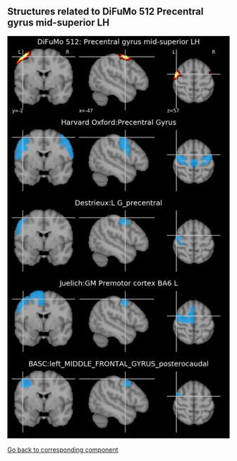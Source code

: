 


## Structures related to DiFuMo 512 Precentral gyrus mid-superior LH

![334](334.jpg "Structures related to DiFuMo 512 Precentral gyrus mid-superior LH")

[Go back to corresponding component](https://parietal-inria.github.io/DiFuMo/512/html/334.html)